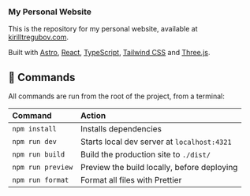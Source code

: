 ### My Personal Website

This is the repository for my personal website, available at [kirilltregubov.com](https://kirilltregubov.com).

Built with [Astro](https://astro.build/), [React](https://react.dev/), [TypeScript](https://www.typescriptlang.org/), [Tailwind CSS](https://tailwindcss.com/) and [Three.js](https://threejs.org/).

## 🧞 Commands

All commands are run from the root of the project, from a terminal:

| Command           | Action                                      |
| :---------------- | :------------------------------------------ |
| `npm install`     | Installs dependencies                       |
| `npm run dev`     | Starts local dev server at `localhost:4321` |
| `npm run build`   | Build the production site to `./dist/`      |
| `npm run preview` | Preview the build locally, before deploying |
| `npm run format`  | Format all files with Prettier              |
